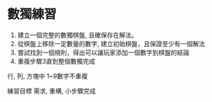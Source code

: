 # 數獨練習
1. 建立一個完整的數獨棋盤, 且確保存在解法。
2. 從棋盤上移除一定數量的數字, 建立初始棋盤，且保證至少有一個解法
3. 嘗試找到一個規則，得出可以讓玩家添加一個數字到棋盤的結論
4. 重複步驟3直到整個數獨完成

行, 列, 方塊中 1~9數字不重複

練習目標
需求, 重構, 小步驟完成